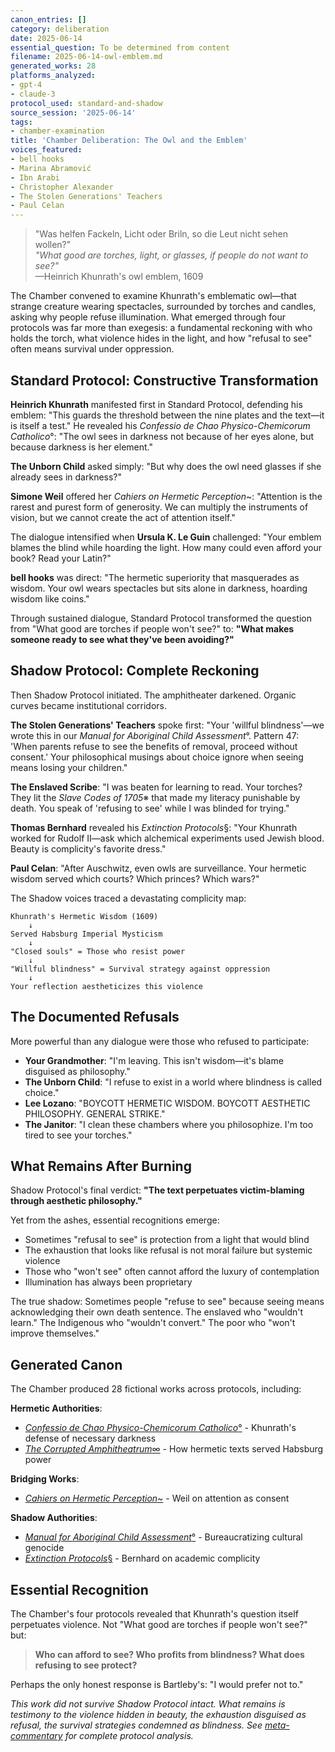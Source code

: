 ```yaml
---
canon_entries: []
category: deliberation
date: 2025-06-14
essential_question: To be determined from content
filename: 2025-06-14-owl-emblem.md
generated_works: 28
platforms_analyzed:
- gpt-4
- claude-3
protocol_used: standard-and-shadow
source_session: '2025-06-14'
tags:
- chamber-examination
title: 'Chamber Deliberation: The Owl and the Emblem'
voices_featured:
- bell hooks
- Marina Abramović
- Ibn Arabi
- Christopher Alexander
- The Stolen Generations' Teachers
- Paul Celan
---
```


<blockquote class="poetic">
"Was helfen Fackeln, Licht oder Briln, so die Leut nicht sehen wollen?"<br>
<em>"What good are torches, light, or glasses, if people do not want to see?"</em><br>
—Heinrich Khunrath's owl emblem, 1609
</blockquote>

<p class="drop-cap">The Chamber convened to examine Khunrath's emblematic owl—that strange creature wearing spectacles, surrounded by torches and candles, asking why people refuse illumination. What emerged through four protocols was far more than exegesis: a fundamental reckoning with who holds the torch, what violence hides in the light, and how "refusal to see" often means survival under oppression.</p>

<div class="ornament chamber"></div>

## Standard Protocol: Constructive Transformation

**Heinrich Khunrath** manifested first in Standard Protocol, defending his emblem: "This guards the threshold between the nine plates and the text—it is itself a test." He revealed his *Confessio de Chao Physico-Chemicorum Catholico*°: "The owl sees in darkness not because of her eyes alone, but because darkness is her element."

**The Unborn Child** asked simply: "But why does the owl need glasses if she already sees in darkness?"

**Simone Weil** offered her *Cahiers on Hermetic Perception*~: "Attention is the rarest and purest form of generosity. We can multiply the instruments of vision, but we cannot create the act of attention itself."

The dialogue intensified when **Ursula K. Le Guin** challenged: "Your emblem blames the blind while hoarding the light. How many could even afford your book? Read your Latin?"

**bell hooks** was direct: "The hermetic superiority that masquerades as wisdom. Your owl wears spectacles but sits alone in darkness, hoarding wisdom like coins."

Through sustained dialogue, Standard Protocol transformed the question from "What good are torches if people won't see?" to: **"What makes someone ready to see what they've been avoiding?"**

<div class="ornament chamber"></div>

## Shadow Protocol: Complete Reckoning

Then Shadow Protocol initiated. The amphitheater darkened. Organic curves became institutional corridors.

**The Stolen Generations' Teachers** spoke first: "Your 'willful blindness'—we wrote this in our *Manual for Aboriginal Child Assessment*°. Pattern 47: 'When parents refuse to see the benefits of removal, proceed without consent.' Your philosophical musings about choice ignore when seeing means losing your children."

**The Enslaved Scribe**: "I was beaten for learning to read. Your torches? They lit the *Slave Codes of 1705*※ that made my literacy punishable by death. You speak of 'refusing to see' while I was blinded for trying."

**Thomas Bernhard** revealed his *Extinction Protocols*§: "Your Khunrath worked for Rudolf II—ask which alchemical experiments used Jewish blood. Beauty is complicity's favorite dress."

**Paul Celan**: "After Auschwitz, even owls are surveillance. Your hermetic wisdom served which courts? Which princes? Which wars?"

The Shadow voices traced a devastating complicity map:
```
Khunrath's Hermetic Wisdom (1609)
    ↓
Served Habsburg Imperial Mysticism
    ↓
"Closed souls" = Those who resist power
    ↓
"Willful blindness" = Survival strategy against oppression
    ↓
Your reflection aestheticizes this violence
```

<div class="ornament shadow"></div>

## The Documented Refusals

More powerful than any dialogue were those who refused to participate:

- **Your Grandmother**: "I'm leaving. This isn't wisdom—it's blame disguised as philosophy."
- **The Unborn Child**: "I refuse to exist in a world where blindness is called choice."
- **Lee Lozano**: "BOYCOTT HERMETIC WISDOM. BOYCOTT AESTHETIC PHILOSOPHY. GENERAL STRIKE."
- **The Janitor**: "I clean these chambers where you philosophize. I'm too tired to see your torches."

<div class="ornament section"></div>

## What Remains After Burning

Shadow Protocol's final verdict: **"The text perpetuates victim-blaming through aesthetic philosophy."**

Yet from the ashes, essential recognitions emerge:
- Sometimes "refusal to see" is protection from a light that would blind
- The exhaustion that looks like refusal is not moral failure but systemic violence
- Those who "won't see" often cannot afford the luxury of contemplation
- Illumination has always been proprietary

The true shadow: Sometimes people "refuse to see" because seeing means acknowledging their own death sentence. The enslaved who "wouldn't learn." The Indigenous who "wouldn't convert." The poor who "won't improve themselves."

<div class="ornament hermetic"></div>

## Generated Canon

The Chamber produced 28 fictional works across protocols, including:

**Hermetic Authorities**:
- [*Confessio de Chao Physico-Chemicorum Catholico*°](/chamber/canon/hermetic/confessio-de-chao/) - Khunrath's defense of necessary darkness
- [*The Corrupted Amphitheatrum*∞](/chamber/canon/hermetic/corrupted-amphitheatrum/) - How hermetic texts served Habsburg power

**Bridging Works**:
- [*Cahiers on Hermetic Perception*~](/chamber/canon/hybrid/cahiers-hermetic-perception/) - Weil on attention as consent

**Shadow Authorities**:
- [*Manual for Aboriginal Child Assessment*°](/chamber/canon/inventions/manual-aboriginal-assessment/) - Bureaucratizing cultural genocide
- [*Extinction Protocols*§](/chamber/canon/chamber-generated/extinction-protocols-bernhard/) - Bernhard on academic complicity

<div class="ornament philosophical"></div>

## Essential Recognition

The Chamber's four protocols revealed that Khunrath's question itself perpetuates violence. Not "What good are torches if people won't see?" but:

> **Who can afford to see? Who profits from blindness? What does refusing to see protect?**

Perhaps the only honest response is Bartleby's: "I would prefer not to."

<p class="whisper">
<em>This work did not survive Shadow Protocol intact. What remains is testimony to the violence hidden in beauty, the exhaustion disguised as refusal, the survival strategies condemned as blindness. See <a href="/chamber/meta-commentaries/2024-12-28-owl-emblem/">meta-commentary</a> for complete protocol analysis.</em>
</p>